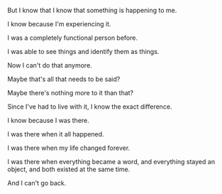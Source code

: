 But I know that I know that something is happening to me.

I know because I'm experiencing it.

I was a completely functional person before.

I was able to see things and identify them as things.

Now I can't do that anymore.

Maybe that's all that needs to be said?

Maybe there's nothing more to it than that?

Since I've had to live with it, I know the exact difference.

I know because I was there.

I was there when it all happened.

I was there when my life changed forever.

I was there when everything became a word, and everything stayed an object, and both existed at the same time.

And I can't go back.